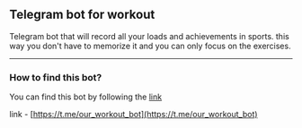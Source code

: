 ## Telegram bot for workout
Telegram bot that will record all your loads and achievements in sports. this way you don't have to memorize it and you can only focus on the exercises.
***
### How to find this bot?
You can find this bot by following the [link](https://t.me/our_workout_bot)

link - [https://t.me/our_workout_bot](https://t.me/our_workout_bot)